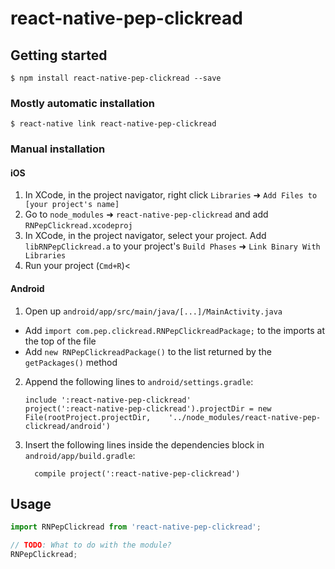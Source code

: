 
# react-native-pep-clickread

## Getting started

`$ npm install react-native-pep-clickread --save`

### Mostly automatic installation

`$ react-native link react-native-pep-clickread`

### Manual installation


#### iOS

1. In XCode, in the project navigator, right click `Libraries` ➜ `Add Files to [your project's name]`
2. Go to `node_modules` ➜ `react-native-pep-clickread` and add `RNPepClickread.xcodeproj`
3. In XCode, in the project navigator, select your project. Add `libRNPepClickread.a` to your project's `Build Phases` ➜ `Link Binary With Libraries`
4. Run your project (`Cmd+R`)<

#### Android

1. Open up `android/app/src/main/java/[...]/MainActivity.java`
  - Add `import com.pep.clickread.RNPepClickreadPackage;` to the imports at the top of the file
  - Add `new RNPepClickreadPackage()` to the list returned by the `getPackages()` method
2. Append the following lines to `android/settings.gradle`:
  	```
  	include ':react-native-pep-clickread'
  	project(':react-native-pep-clickread').projectDir = new File(rootProject.projectDir, 	'../node_modules/react-native-pep-clickread/android')
  	```
3. Insert the following lines inside the dependencies block in `android/app/build.gradle`:
  	```
      compile project(':react-native-pep-clickread')
  	```


## Usage
```javascript
import RNPepClickread from 'react-native-pep-clickread';

// TODO: What to do with the module?
RNPepClickread;
```
  